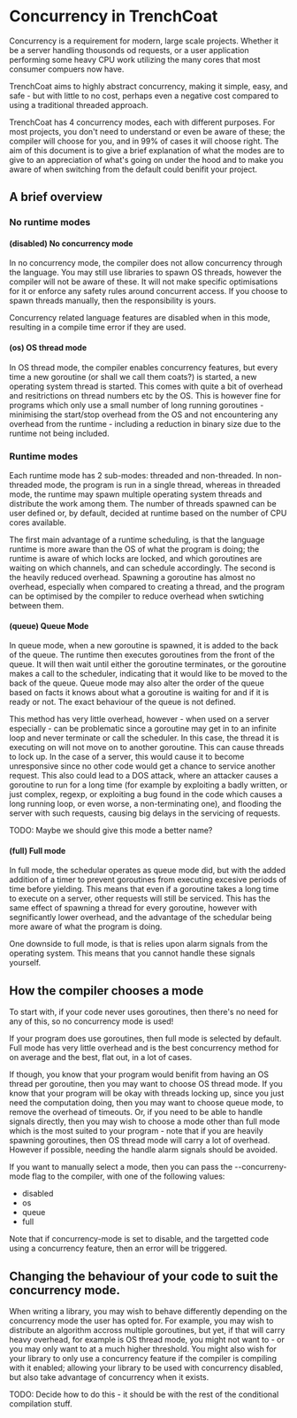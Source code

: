 # Concurrency in TrenchCoat

Concurrency is a requirement for modern, large scale projects. Whether it be a server handling thousonds od requests, or a user application performing some heavy CPU work utilizing the many cores that most consumer compuers now have.

TrenchCoat aims to highly abstract concurrency, making it simple, easy, and safe - but with little to no cost, perhaps even a negative cost compared to using a traditional threaded approach.

TrenchCoat has 4 concurrency modes, each with different purposes. For most projects, you don't need to understand or even be aware of these; the compiler will choose for you, and in 99% of cases it will choose right.
The aim of this document is to give a brief explanation of what the modes are to give to an appreciation of what's going on under the hood and to make you aware of when switching from the default could benifit your project.

## A brief overview

### No runtime modes

#### (disabled) No concurrency mode
In no concurrency mode, the compiler does not allow concurrency through the language. You may still use libraries to spawn OS threads, however the compiler will not be aware of these. It will not make specific optimisations for it or enforce any safety rules around concurrent access. If you choose to spawn threads manually, then the responsibility is yours.

Concurrency related language features are disabled when in this mode, resulting in a compile time error if they are used.

#### (os) OS thread mode
In OS thread mode, the compiler enables concurrency features, but every time a new goroutine (or shall we call them coats?) is started, a new operating system thread is started. This comes with quite a bit of overhead and resitrictions on thread numbers etc by the OS. This is however fine for programs which only use a small number of long running goroutines - minimising the start/stop overhead from the OS and not encountering any overhead from the runtime - including a reduction in binary size due to the runtime not being included.

### Runtime modes
Each runtime mode has 2 sub-modes: threaded and non-threaded. In non-threaded mode, the program is run in a single thread, whereas in threaded mode, the runtime may spawn multiple operating system threads and distribute the work among them. The number of threads spawned can be user defined or, by default, decided at runtime based on the number of CPU cores available.

The first main advantage of a runtime scheduling, is that the language runtime is more aware than the OS of what the program is doing; the runtime is aware of which locks are locked, and which goroutines are waiting on which channels, and can schedule accordingly. The second is the heavily reduced overhead. Spawning a goroutine has almost no overhead, especially when compared to creating a thread, and the program can be optimised by the compiler to reduce overhead when swtiching between them.

#### (queue) Queue Mode
In queue mode, when a new goroutine is spawned, it is added to the back of the queue. The runtime then executes goroutines from the front of the queue. It will then wait until either the goroutine terminates, or the goroutine makes a call to the scheduler, indicating that it would like to be moved to the back of the queue.
Queue mode may also alter the order of the queue based on facts it knows about what a goroutine is waiting for and if it is ready or not. The exact behaviour of the queue is not defined.

This method has very little overhead, however - when used on a server especially - can be problematic since a goroutine may get in to an infinite loop and never terminate or call the scheduler. In this case, the thread it is executing on will not move on to another goroutine. This can cause threads to lock up. In the case of a server, this would cause it to become unresponsive since no other code would get a chance to service another request. This also could lead to a DOS attack, where an attacker causes a goroutine to run for a long time (for example by exploiting a badly written, or just complex, regexp, or exploiting a bug found in the code which causes a long running loop, or even worse, a non-terminating one), and flooding the server with such requests, causing big delays in the servicing of requests.

TODO: Maybe we should give this mode a better name?

#### (full) Full mode
In full mode, the schedular operates as queue mode did, but with the added addition of a timer to prevent goroutines from executing excesive periods of time before yielding. This means that even if a goroutine takes a long time to execute on a server, other requests will still be serviced. This has the same effect of spawning a thread for every goroutine, however with segnificantly lower overhead, and the advantage of the schedular being more aware of what the program is doing.

One downside to full mode, is that is relies upon alarm signals from the operating system. This means that you cannot handle these signals yourself.

## How the compiler chooses a mode
To start with, if your code never uses goroutines, then there's no need for any of this, so no concurrency mode is used!

If your program does use goroutines, then full mode is selected by default. Full mode has very little overhead and is the best concurrency method for on average and the best, flat out, in a lot of cases.

If though, you know that your program would benifit from having an OS thread per goroutine, then you may want to choose OS thread mode. If you know that your program will be okay with threads locking up, since you just need the computation doing, then you may want to choose queue mode, to remove the overhead of timeouts. Or, if you need to be able to handle signals directly, then you may wish to choose a mode other than full mode which is the most suited to your program - note that if you are heavily spawning goroutines, then OS thread mode will carry a lot of overhead. However if possible, needing the handle alarm signals should be avoided.

If you want to manually select a mode, then you can pass the --concurreny-mode flag to the compiler, with one of the following values:
- disabled
- os
- queue
- full

Note that if concurrency-mode is set to disable, and the targetted code using a concurrency feature, then an error will be triggered.

## Changing the behaviour of your code to suit the concurrency mode.

When writing a library, you may wish to behave differently depending on the concurrency mode the user has opted for.
For example, you may wish to distribute an algorithm accross multiple goroutines, but yet, if that will carry heavy overhead, for example is OS thread mode, you might not want to - or you may only want to at a much higher threshold. You might also wish for your library to only use a concurrency feature if the compiler is compiling with it enabled; allowing your library to be used with concurrency disabled, but also take advantage of concurrency when it exists.

TODO: Decide how to do this - it should be with the rest of the conditional compilation stuff.

